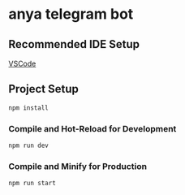 # anya telegram bot



## Recommended IDE Setup

[VSCode](https://code.visualstudio.com/)



## Project Setup

```sh
npm install
```

### Compile and Hot-Reload for Development

```sh
npm run dev
```

### Compile and Minify for Production

```sh
npm run start
```